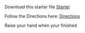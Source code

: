 Download this starter file
[Starter](https://hilliard.instructure.com/courses/25943/files/6320289/download?wrap=1)

Follow the Directions here: [Directions](https://drive.google.com/open?id=1Q6Zcsz9YX6lgPVxKpLUULnfYspBA4GX4)

Raise your hand when your finished
